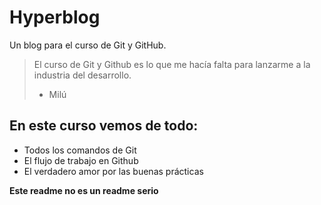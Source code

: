 # Hyperblog
Un blog para el curso de Git y GitHub.


>El curso de Git y Github es lo que me hacía falta para lanzarme a la industria del desarrollo.
> - Milú

## En este curso vemos de todo:
* Todos los comandos de Git
* El flujo de trabajo en Github
* El verdadero amor por las buenas prácticas

**Este readme no es un readme serio**